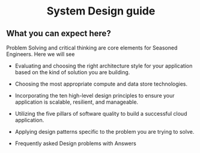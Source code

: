 <h1 align="center">System Design guide</h1>

## What you can expect here?
Problem Solving and critical thinking are core elements for Seasoned Engineers. Here we will see

* Evaluating and choosing the right architecture style for your application based on the kind of
 solution you are building.
 
* Choosing the most appropriate compute and data store technologies.

* Incorporating the ten high-level design principles to ensure your application
 is scalable, resilient, and manageable.

* Utilizing the five pillars of software quality to build a successful cloud
 application.

* Applying design patterns specific to the problem you are trying to solve.

* Frequently asked Design problems with Answers
